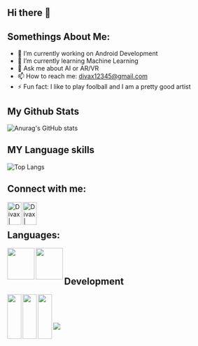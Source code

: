 ## Hi there 👋
## Somethings About Me:

- 🔭 I’m currently working on Android Development
- 🌱 I’m currently learning Machine Learning
- 💬 Ask me about AI or AR/VR
- 📫 How to reach me: divax12345@gmail.com
- ⚡ Fun fact: I like to play foolball and I am a pretty good artist

## My Github Stats
![Anurag's GitHub stats](https://github-readme-stats.vercel.app/api?username=shahdivax&show_icons=true&theme=radical)

## MY Language skills
![Top Langs](https://github-readme-stats.vercel.app/api/top-langs/?username=shahdivax&layout=compact)




## Connect with me:
[<img align="left" alt="Divax | LinkedIn" height = "52px" width="32px" src="https://www.logo.wine/a/logo/LinkedIn/LinkedIn-Icon-Logo.wine.svg" />](https://www.linkedin.com/in/divax-shah/)
[<img align="left" alt="Divax | Instagram" height = "52px" width="32px" src="https://www.logo.wine/a/logo/Instagram/Instagram-Logo.wine.svg" />](https://www.instagram.com/dj_shah_6045/)

<br/>
<br/>

## Languages:
<img align="left" height="72px" width="62px" src="https://www.logo.wine/a/logo/Python_(programming_language)/Python_(programming_language)-Logo.wine.svg" />
<img align="left" height="72px" width="62px" src="https://www.logo.wine/a/logo/Java_(programming_language)/Java_(programming_language)-Logo.wine.svg" />

<br/>
<br/>

## Development
<img align="left" height="102px" width="32px" src="https://upload.wikimedia.org/wikipedia/commons/3/37/Firebase_Logo.svg" />
<img align="left" height="102px" width="32px" src="https://upload.wikimedia.org/wikipedia/commons/9/92/Android_Studio_Trademark.svg" />
<img align="left" height="102px" width="32px" src="https://upload.wikimedia.org/wikipedia/commons/8/87/Sql_data_base_with_logo.png" />




<br/>
<br/>
<br/>

![](https://komarev.com/ghpvc/?username=shahdivax)
